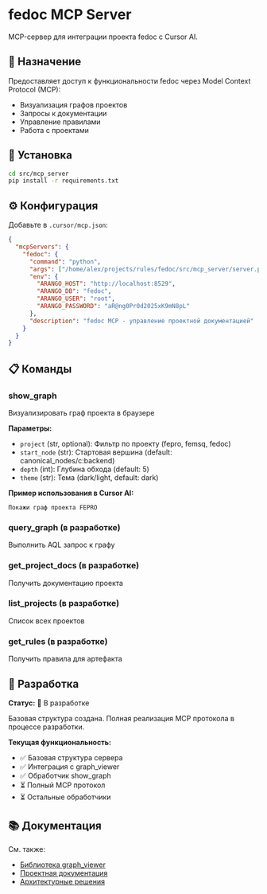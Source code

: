 # fedoc MCP Server

MCP-сервер для интеграции проекта fedoc с Cursor AI.

## 🎯 Назначение

Предоставляет доступ к функциональности fedoc через Model Context Protocol (MCP):
- Визуализация графов проектов
- Запросы к документации
- Управление правилами
- Работа с проектами

## 🚀 Установка

```bash
cd src/mcp_server
pip install -r requirements.txt
```

## ⚙️ Конфигурация

Добавьте в `.cursor/mcp.json`:

```json
{
  "mcpServers": {
    "fedoc": {
      "command": "python",
      "args": ["/home/alex/projects/rules/fedoc/src/mcp_server/server.py"],
      "env": {
        "ARANGO_HOST": "http://localhost:8529",
        "ARANGO_DB": "fedoc",
        "ARANGO_USER": "root",
        "ARANGO_PASSWORD": "aR@ng0Pr0d2025xK9mN8pL"
      },
      "description": "fedoc MCP - управление проектной документацией"
    }
  }
}
```

## 📋 Команды

### show_graph
Визуализировать граф проекта в браузере

**Параметры:**
- `project` (str, optional): Фильтр по проекту (fepro, femsq, fedoc)
- `start_node` (str): Стартовая вершина (default: canonical_nodes/c:backend)
- `depth` (int): Глубина обхода (default: 5)
- `theme` (str): Тема (dark/light, default: dark)

**Пример использования в Cursor AI:**
```
Покажи граф проекта FEPRO
```

### query_graph (в разработке)
Выполнить AQL запрос к графу

### get_project_docs (в разработке)
Получить документацию проекта

### list_projects (в разработке)
Список всех проектов

### get_rules (в разработке)
Получить правила для артефакта

## 🔧 Разработка

**Статус:** 🚧 В разработке

Базовая структура создана. Полная реализация MCP протокола в процессе разработки.

**Текущая функциональность:**
- ✅ Базовая структура сервера
- ✅ Интеграция с graph_viewer
- ✅ Обработчик show_graph
- ⏳ Полный MCP протокол
- ⏳ Остальные обработчики

## 📚 Документация

См. также:
- [Библиотека graph_viewer](../lib/graph_viewer/README.md)
- [Проектная документация](../../docs/project/project-docs.json)
- [Архитектурные решения](../../docs/project/decisions/)
